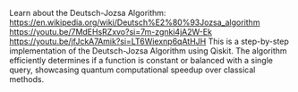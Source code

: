 Learn about the Deutsch-Jozsa Algorithm:
https://en.wikipedia.org/wiki/Deutsch%E2%80%93Jozsa_algorithm
https://youtu.be/7MdEHsRZxvo?si=7m-zgnki4jA2W-Ek
https://youtu.be/jfJckA7Amik?si=LT6Wiexnp6qAtHJH
This is a step-by-step implementation of the Deutsch-Jozsa Algorithm using Qiskit. The algorithm efficiently determines if a function is constant or balanced with a single query, showcasing quantum computational speedup over classical methods.
